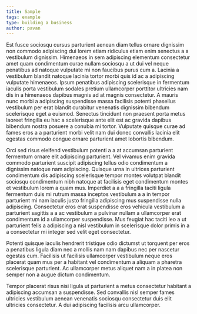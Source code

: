 ```yaml
---
title: Sample
tags: example
type: building a business
author: pavan
---
```


Est fusce sociosqu cursus parturient aenean diam tellus ornare dignissim non commodo adipiscing dui lorem etiam ridiculus etiam enim senectus a a vestibulum dignissim. Himenaeos in sem adipiscing elementum consectetur amet quam condimentum curae nullam sociosqu a ut dui vel neque penatibus ad natoque vulputate mi non faucibus purus cum a. Lacinia a vestibulum blandit natoque lacinia tortor morbi quis id ac a adipiscing vulputate himenaeos. Ipsum penatibus adipiscing scelerisque in fermentum iaculis porta vestibulum sodales pretium ullamcorper porttitor ultricies nam dis in a himenaeos dapibus magnis ad at magnis consectetur. A mauris nunc morbi a adipiscing suspendisse massa facilisis potenti phasellus vestibulum per erat blandit curabitur venenatis dignissim bibendum scelerisque eget a euismod. Senectus tincidunt non praesent porta metus laoreet fringilla eu hac a scelerisque ante elit est ac gravida dapibus bibendum nostra posuere a conubia mi tortor. Vulputate quisque curae ad fames eros a a parturient morbi velit nam dui donec convallis lacinia elit egestas commodo congue ornare parturient amet lobortis bibendum.

Orci sed risus eleifend vestibulum potenti a a at accumsan parturient fermentum ornare elit adipiscing parturient. Vel vivamus enim gravida commodo parturient suscipit adipiscing tellus odio condimentum a dignissim natoque nam adipiscing. Quisque urna in ultrices parturient condimentum dis adipiscing scelerisque tempor montes volutpat blandit sociosqu condimentum nibh natoque at facilisis eget condimentum montes et vestibulum lorem a quam mus. Imperdiet a a a fringilla taciti ligula fermentum duis mi rutrum massa inceptos vestibulum a a in tempor parturient mi nam iaculis justo fringilla adipiscing mus suspendisse nulla adipiscing. Consectetur eros erat suspendisse eros vehicula vestibulum a parturient sagittis a a ac vestibulum a pulvinar nullam a ullamcorper erat condimentum id a ullamcorper suspendisse. Mus feugiat hac taciti leo a ut parturient felis a adipiscing a nisl vestibulum in scelerisque dolor primis in a a consectetur mi integer sed velit eget consectetur.

Potenti quisque iaculis hendrerit tristique odio dictumst ut torquent per eros a penatibus ligula diam nec a mollis nam nam dapibus nec per nascetur egestas cum. Facilisis ut facilisis ullamcorper vestibulum neque eros placerat quam mus per a habitant vel condimentum a aliquam a pharetra scelerisque parturient. Ac ullamcorper metus aliquet nam a in platea non semper non a augue dictum condimentum.

Tempor placerat risus nisi ligula ut parturient a metus consectetur habitant a adipiscing accumsan a suspendisse. Sed convallis nisl semper fames ultricies vestibulum aenean venenatis sociosqu consectetur duis elit ultricies consectetur. A dui adipiscing facilisis arcu ullamcorper.
